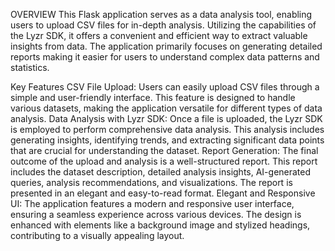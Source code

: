 OVERVIEW
This Flask application serves as a data analysis tool, enabling users to upload CSV files for in-depth analysis. Utilizing the capabilities of the Lyzr SDK, it offers a convenient and efficient way to extract valuable insights from data. The application primarily focuses on generating detailed reports making it easier for users to understand complex data patterns and statistics.

Key Features
CSV File Upload: Users can easily upload CSV files through a simple and user-friendly interface. This feature is designed to handle various datasets, making the application versatile for different types of data analysis.
Data Analysis with Lyzr SDK: Once a file is uploaded, the Lyzr SDK is employed to perform comprehensive data analysis. This analysis includes generating insights, identifying trends, and extracting significant data points that are crucial for understanding the dataset.
Report Generation: The final outcome of the upload and analysis is a well-structured report. This report includes the dataset description, detailed analysis insights, AI-generated queries, analysis recommendations, and visualizations. The report is presented in an elegant and easy-to-read format.
Elegant and Responsive UI: The application features a modern and responsive user interface, ensuring a seamless experience across various devices. The design is enhanced with elements like a background image and stylized headings, contributing to a visually appealing layout.
